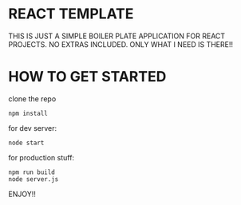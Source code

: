 # REACT TEMPLATE

THIS IS JUST A SIMPLE BOILER PLATE APPLICATION FOR REACT PROJECTS. NO EXTRAS INCLUDED. ONLY WHAT I NEED IS THERE!!

# HOW TO GET STARTED

clone the repo
```
npm install
```

for dev server:
```
node start
```

for production stuff:
```
npm run build
node server.js
```

ENJOY!!

